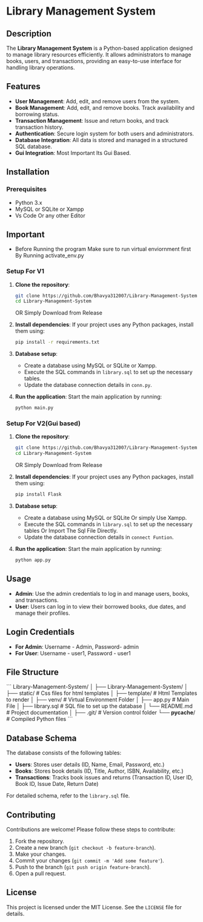 # Library Management System

## Description
The **Library Management System** is a Python-based application designed to manage library resources efficiently. It allows administrators to manage books, users, and transactions, providing an easy-to-use interface for handling library operations.

## Features
- **User Management**: Add, edit, and remove users from the system.
- **Book Management**: Add, edit, and remove books. Track availability and borrowing status.
- **Transaction Management**: Issue and return books, and track transaction history.
- **Authentication**: Secure login system for both users and administrators.
- **Database Integration**: All data is stored and managed in a structured SQL database.
- **Gui Integration**: Most Important Its Gui Based.


## Installation

### Prerequisites
- Python 3.x
- MySQL or SQLite or Xampp
- Vs Code Or any other Editor

## Important

- Before Running the program Make sure to run virtual enviornment first By Running activate_env.py

### Setup For V1
1. **Clone the repository**:
   ```bash
   git clone https://github.com/Bhavya312007/Library-Management-System.git
   cd Library-Management-System
   ```
   OR Simply Download from Release

2. **Install dependencies**:
   If your project uses any Python packages, install them using:
   ```bash
   pip install -r requirements.txt
   ```

3. **Database setup**:
   - Create a database using MySQL or SQLite or Xampp.
   - Execute the SQL commands in `library.sql` to set up the necessary tables.
   - Update the database connection details in `conn.py`.

4. **Run the application**:
   Start the main application by running:
   ```bash
   python main.py
   ```

### Setup For V2(Gui based)
1. **Clone the repository**:
   ```bash
   git clone https://github.com/Bhavya312007/Library-Management-System.git
   cd Library-Management-System
   ```
   OR Simply Download from Release

2. **Install dependencies**:
   If your project uses any Python packages, install them using:
   ```bash
   pip install Flask
   ```

3. **Database setup**:
   - Create a database using MySQL or SQLite Or simply Use Xampp.
   - Execute the SQL commands in `library.sql` to set up the necessary tables Or Import The Sql File Directly.
   - Update the database connection details in `connect Funtion`.

4. **Run the application**:
   Start the main application by running:
   ```bash
   python app.py
   ```


## Usage
- **Admin**: Use the admin credentials to log in and manage users, books, and transactions.
- **User**: Users can log in to view their borrowed books, due dates, and manage their profiles.

## Login Credentials
- **For Admin**: Username - Admin, Password- admin
- **For User**: Username - user1, Password - user1

## File Structure
\`\`\`
Library-Management-System/
│
├── Library-Management-System/
│   ├── static/           # Css files for html templates
│   ├── template/         # Html Templates to render
│   ├── venv/             # Virtual Environment Folder
│   ├── app.py            # Main File
│   ├── library.sql       # SQL file to set up the database
│   └── README.md         # Project documentation
│
├── .git/                 # Version control folder
└── __pycache__/          # Compiled Python files
\`\`\`

## Database Schema
The database consists of the following tables:
- **Users**: Stores user details (ID, Name, Email, Password, etc.)
- **Books**: Stores book details (ID, Title, Author, ISBN, Availability, etc.)
- **Transactions**: Tracks book issues and returns (Transaction ID, User ID, Book ID, Issue Date, Return Date)

For detailed schema, refer to the `library.sql` file.

## Contributing
Contributions are welcome! Please follow these steps to contribute:
1. Fork the repository.
2. Create a new branch (`git checkout -b feature-branch`).
3. Make your changes.
4. Commit your changes (`git commit -m 'Add some feature'`).
5. Push to the branch (`git push origin feature-branch`).
6. Open a pull request.

## License
This project is licensed under the MIT License. See the `LICENSE` file for details.
